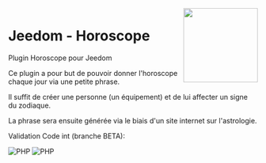 <img align="right" src="plugin_info/horoscope_icon.png" width="150">

# Jeedom - Horoscope

Plugin Horoscope pour Jeedom

Ce plugin a pour but de pouvoir donner l'horoscope chaque jour via une petite phrase.

Il suffit de créer une personne (un équipement) et de lui affecter un signe du zodiaque.

La phrase sera ensuite générée via le biais d'un site internet sur l'astrologie.


Validation Code int (branche BETA):

![PHP](https://github.com/JEALG/plugin-horoscope/actions/workflows/php.yml/badge.svg?branch=beta)
![PHP](https://github.com/jJEALG/plugin-horoscope/actions/workflows/codeLintGlobal.yml/badge.svg?branch=beta)